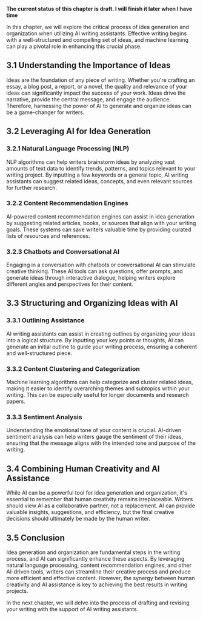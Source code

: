 **The current status of this chapter is draft. I will finish it later when I have time**

In this chapter, we will explore the critical process of idea generation and organization when utilizing AI writing assistants. Effective writing begins with a well-structured and compelling set of ideas, and machine learning can play a pivotal role in enhancing this crucial phase.

3.1 Understanding the Importance of Ideas
-----------------------------------------

Ideas are the foundation of any piece of writing. Whether you're crafting an essay, a blog post, a report, or a novel, the quality and relevance of your ideas can significantly impact the success of your work. Ideas drive the narrative, provide the central message, and engage the audience. Therefore, harnessing the power of AI to generate and organize ideas can be a game-changer for writers.

3.2 Leveraging AI for Idea Generation
-------------------------------------

### 3.2.1 Natural Language Processing (NLP)

NLP algorithms can help writers brainstorm ideas by analyzing vast amounts of text data to identify trends, patterns, and topics relevant to your writing project. By inputting a few keywords or a general topic, AI writing assistants can suggest related ideas, concepts, and even relevant sources for further research.

### 3.2.2 Content Recommendation Engines

AI-powered content recommendation engines can assist in idea generation by suggesting related articles, books, or sources that align with your writing goals. These systems can save writers valuable time by providing curated lists of resources and references.

### 3.2.3 Chatbots and Conversational AI

Engaging in a conversation with chatbots or conversational AI can stimulate creative thinking. These AI tools can ask questions, offer prompts, and generate ideas through interactive dialogue, helping writers explore different angles and perspectives for their content.

3.3 Structuring and Organizing Ideas with AI
--------------------------------------------

### 3.3.1 Outlining Assistance

AI writing assistants can assist in creating outlines by organizing your ideas into a logical structure. By inputting your key points or thoughts, AI can generate an initial outline to guide your writing process, ensuring a coherent and well-structured piece.

### 3.3.2 Content Clustering and Categorization

Machine learning algorithms can help categorize and cluster related ideas, making it easier to identify overarching themes and subtopics within your writing. This can be especially useful for longer documents and research papers.

### 3.3.3 Sentiment Analysis

Understanding the emotional tone of your content is crucial. AI-driven sentiment analysis can help writers gauge the sentiment of their ideas, ensuring that the message aligns with the intended tone and purpose of the writing.

3.4 Combining Human Creativity and AI Assistance
------------------------------------------------

While AI can be a powerful tool for idea generation and organization, it's essential to remember that human creativity remains irreplaceable. Writers should view AI as a collaborative partner, not a replacement. AI can provide valuable insights, suggestions, and efficiency, but the final creative decisions should ultimately be made by the human writer.

3.5 Conclusion
--------------

Idea generation and organization are fundamental steps in the writing process, and AI can significantly enhance these aspects. By leveraging natural language processing, content recommendation engines, and other AI-driven tools, writers can streamline their creative process and produce more efficient and effective content. However, the synergy between human creativity and AI assistance is key to achieving the best results in writing projects.

In the next chapter, we will delve into the process of drafting and revising your writing with the support of AI writing assistants.
